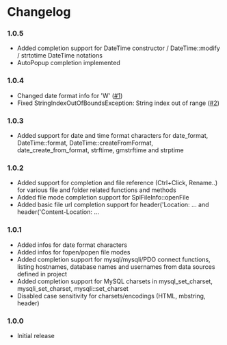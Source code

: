 Changelog
=========

### 1.0.5
* Added completion support for DateTime constructor / DateTime::modify / strtotime DateTime notations
* AutoPopup completion implemented

### 1.0.4
* Changed date format info for 'W' ([#1](https://github.com/King2500/PhpAdvancedAutoComplete/pull/1))
* Fixed StringIndexOutOfBoundsException: String index out of range ([#2](https://github.com/King2500/PhpAdvancedAutoComplete/issues/2))

### 1.0.3
* Added support for date and time format characters for date_format, DateTime::format, DateTime::createFromFormat,
  date_create_from_format, strftime, gmstrftime and strptime

### 1.0.2
* Added support for completion and file reference (Ctrl+Click, Rename..) for various file and folder related functions and methods
* Added file mode completion support for SplFileInfo::openFile
* Added basic file url completion support for header('Location: ... and header('Content-Location: ...

### 1.0.1
* Added infos for date format characters
* Added infos for fopen/popen file modes
* Added completion support for mysql/mysqli/PDO connect functions, listing hostnames, database names and usernames from data sources defined in project
* Added completion support for MySQL charsets in mysql_set_charset, mysqli_set_charset, mysqli::set_charset
* Disabled case sensitivity for charsets/encodings (HTML, mbstring, header)

### 1.0.0
* Initial release
